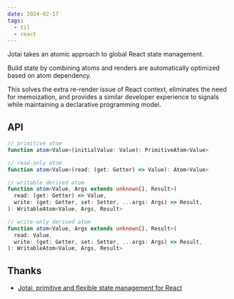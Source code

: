 ```yaml
---
date: 2024-02-17
tags:
  - til
  - react
---
```


Jotai takes an atomic approach to global React state management.

Build state by combining atoms and renders are automatically optimized based on atom dependency.

This solves the extra re-render issue of React context, eliminates the need for memoization, and provides a similar developer experience to signals while maintaining a declarative programming model.

## API

```ts
// primitive atom
function atom<Value>(initialValue: Value): PrimitiveAtom<Value>

// read-only atom
function atom<Value>(read: (get: Getter) => Value): Atom<Value>

// writable derived atom
function atom<Value, Args extends unknown[], Result>(
  read: (get: Getter) => Value,
  write: (get: Getter, set: Setter, ...args: Args) => Result,
): WritableAtom<Value, Args, Result>

// write-only derived atom
function atom<Value, Args extends unknown[], Result>(
  read: Value,
  write: (get: Getter, set: Setter, ...args: Args) => Result,
): WritableAtom<Value, Args, Result>
```

## Thanks

- [Jotai, primitive and flexible state management for React](https://jotai.org/)
